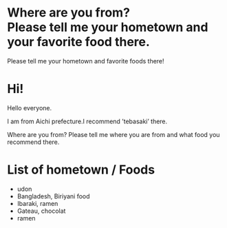 # Where are you from?<br/> Please tell me your hometown and your favorite food there.
Please tell me your hometown and favorite foods there!<br/>

# Hi!
Hello everyone.<br/>

I am from Aichi prefecture.I recommend ’tebasaki’ there.<br/>

Where are you from?
Please tell me where you are from and what food you recommend there.


# List of hometown / Foods
- udon<br/>
- Bangladesh, Biriyani food<br/>
- Ibaraki, ramen
- Gateau, chocolat<br/>
- ramen

